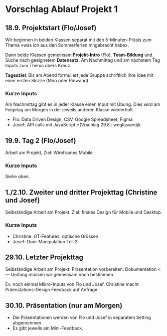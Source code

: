 # Vorschlag Ablauf Projekt 1

## 18.9. Projektstart (Flo/Josef)

Wir beginnen in beiden Klassen separat mit den 5-Minuten-Präsis zum Thema «was ich aus den Sommerferien mitgebracht habe».

Dann beide Klassen gemeinsam **Projekt-Intro** (Flo). **Team-Bildung** und Suche nach geeignetem **Datensatz**. Am Nachmittag und am nächstem Tag Inputs zum Thema übers Kreuz.

**Tagesziel**: Bis am Abend formuliert jede Gruppe schriftlich ihre Idee mit einer ersten Skizze (Miro oder Pinwand).

### Kurze Inputs

Am Nachmittag gibt es in jeder Klasse einen Input mit Übung. Dies wird am Folgetag am Morgen in der jeweils anderen Klasse wiederholt.

- Flo: Data Driven Design, CSV, Google Spreadsheet, Figma
- Josef: API calls mit JavaScript *(Vrschlag 29.8.: weglassen)jk

## 19.9. Tag 2 (Flo/Josef)

Arbeit am Projekt, Ziel: Wireframes Mobile

### Kurze Inputs

Siehe oben.

## 1./2.10. Zweiter und dritter Projekttag (Christine und Josef)

Selbständige Arbeit am Projekt. Ziel: finales Design für Mobile und Desktop.

### Kurze Inputs

- Christine: OT-Features, optische Grössen
- Josef: Dom-Manipulation Teil 2

## 29.10. Letzter Projekttag

Selbständige Arbeit am Projekt: Präsentation vorbereiten, Dokumentation <— Umfang müssen wir gemeinsam noch bestimmen.

Ev. noch einmal Mikro-Inputs von Flo und Josef. Christine macht Präenstations-Design Feedback auf Anfrage

## 30.10. Präsentation (nur am Morgen)

- Die Präsentationen werden von Flo und Josef in separatem Setting abgenommen.
- Es gibt jeweils ein Mini-Feedback.